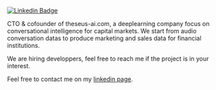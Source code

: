 [![Linkedin Badge](https://img.shields.io/badge/-LinkedIn-0e76a8?style=flat-square&logo=Linkedin&logoColor=white)](https://linkedin.com/in/remi-caland)

CTO & cofounder of theseus-ai.com, a deeplearning company focus on conversational intelligence for capital markets. We start from audio conversation datas to produce marketing and sales data for financial institutions. 

We are hiring developpers, feel free to reach me if the project is in your interest. 


Feel free to contact me on my [linkedin page](https://linkedin.com/in/remi-caland). 
